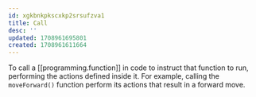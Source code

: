 ```yaml
---
id: xgkbnkpkscxkp2srsufzva1
title: Call
desc: ''
updated: 1708961695801
created: 1708961611664
---
```


To call a [[programming.function]] in code to instruct that function to run, performing the actions defined inside it. For example, calling the `moveForward()` function perform its actions that result in a forward move.